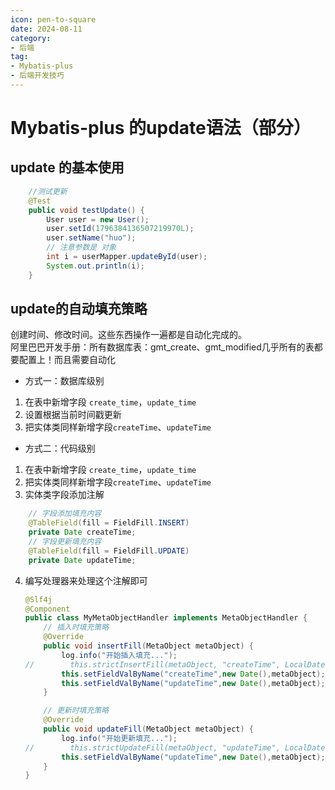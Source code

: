 ```yaml
---
icon: pen-to-square
date: 2024-08-11
category:
- 后端
tag:
- Mybatis-plus
- 后端开发技巧
---
```

# Mybatis-plus 的update语法（部分）
## update 的基本使用
```java
    //测试更新
    @Test
    public void testUpdate() {
        User user = new User();
        user.setId(1796384136507219970L);
        user.setName("huo");
        // 注意参数是 对象
        int i = userMapper.updateById(user);
        System.out.println(i);
    }
```

## update的自动填充策略

创建时间、修改时间。这些东西操作一遍都是自动化完成的。<br>
阿里巴巴开发手册：所有数据库表：gmt_create、gmt_modified几乎所有的表都要配置上！而且需要自动化

* 方式一：数据库级别

1. 在表中新增字段 `create_time`，`update_time`
2. 设置根据当前时间戳更新
3. 把实体类同样新增字段`createTime`、`updateTime`

* 方式二：代码级别

1. 在表中新增字段 `create_time`，`update_time`
2. 把实体类同样新增字段`createTime`、`updateTime`
3. 实体类字段添加注解
```java
    // 字段添加填充内容
    @TableField(fill = FieldFill.INSERT)
    private Date createTime;
    // 字段更新填充内容
    @TableField(fill = FieldFill.UPDATE)
    private Date updateTime;
```
4. 编写处理器来处理这个注解即可
   ```java
   @Slf4j
   @Component
   public class MyMetaObjectHandler implements MetaObjectHandler {
       // 插入时填充策略
       @Override
       public void insertFill(MetaObject metaObject) {
           log.info("开始插入填充...");
   //        this.strictInsertFill(metaObject, "createTime", LocalDateTime.class, LocalDateTime.now());
           this.setFieldValByName("createTime",new Date(),metaObject);
           this.setFieldValByName("updateTime",new Date(),metaObject);
       }
   
       // 更新时填充策略
       @Override
       public void updateFill(MetaObject metaObject) {
           log.info("开始更新填充...");
   //        this.strictUpdateFill(metaObject, "updateTime", LocalDateTime.class, LocalDateTime.now());
           this.setFieldValByName("updateTime",new Date(),metaObject);
       }
   }
   ```
